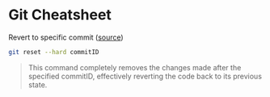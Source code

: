 # Git Cheatsheet

Revert to specific commit ([source](https://stackoverflow.com/questions/4372435/how-can-i-rollback-a-git-repository-to-a-specific-commit))
```sh
git reset --hard commitID
```
> This command completely removes the changes made after the specified commitID, effectively reverting the code back to its previous state.

